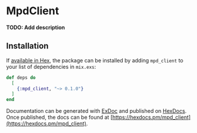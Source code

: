 # MpdClient

**TODO: Add description**

## Installation

If [available in Hex](https://hex.pm/docs/publish), the package can be installed
by adding `mpd_client` to your list of dependencies in `mix.exs`:

```elixir
def deps do
  [
    {:mpd_client, "~> 0.1.0"}
  ]
end
```

Documentation can be generated with [ExDoc](https://github.com/elixir-lang/ex_doc)
and published on [HexDocs](https://hexdocs.pm). Once published, the docs can
be found at [https://hexdocs.pm/mpd_client](https://hexdocs.pm/mpd_client).

